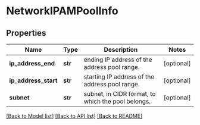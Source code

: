 # NetworkIPAMPoolInfo

## Properties
Name | Type | Description | Notes
------------ | ------------- | ------------- | -------------
**ip_address_end** | **str** | ending IP address of the address pool range. | [optional] 
**ip_address_start** | **str** | starting IP address of the address pool range. | [optional] 
**subnet** | **str** | subnet, in CIDR format, to which the pool belongs. | [optional] 

[[Back to Model list]](../README.md#documentation-for-models) [[Back to API list]](../README.md#documentation-for-api-endpoints) [[Back to README]](../README.md)


